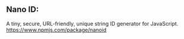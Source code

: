 ## Nano ID:
A tiny, secure, URL-friendly, unique string ID generator for JavaScript.
https://www.npmjs.com/package/nanoid